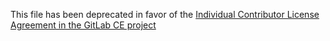 This file has been deprecated in favor of the [Individual Contributor License Agreement in the GitLab CE project](https://gitlab.com/gitlab-org/gitlab-ce/doc/legal/individual_contributor_license_agreement.md)

